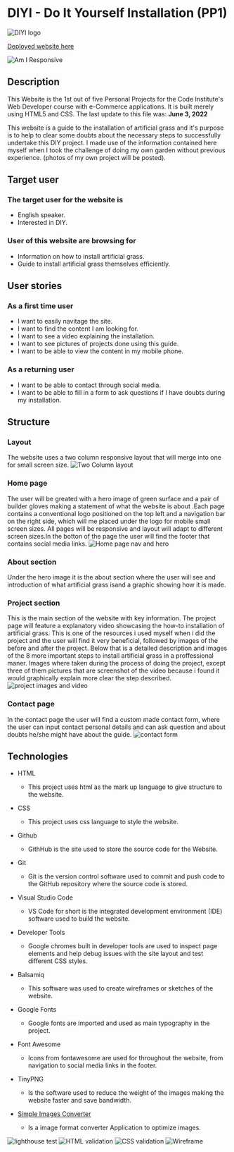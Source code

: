# DIYI - Do It Yourself Installation (PP1)

![DIYI logo](assets/images/readme-images/diyi-logo.png)

[Deployed website here](https://josemguerra.github.io/DIY-Installation/)

![Am I Responsive](assets/images/readme-images/am-i-responsive-test.png)


## Description

This Website is the 1st out of five Personal Projects for the Code Institute's  Web Developer course
with e-Commerce applications. It is built merely using HTML5 and CSS.
The last update to this file was: **June 3, 2022**

This website is a guide to the installation of artificial grass and it's purpose is to help
to clear some doubts about the  necessary steps to successfully undertake this DIY project. I made use of  the information contained here myself when I took the challenge of doing my own garden without previous experience. (photos of my own project will be posted).

## Target user

### The target user for the website is

- English speaker.
- Interested in DIY.

### User of this website are browsing for

- Information on how to install artificial grass.
- Guide to install artificial grass themselves efficiently.

## User stories

### As a first time user

- I want to easily navitage the site.
- I want to find the content I am looking for.
- I want to see a video explaining the installation.
- I want to see pictures of projects done using this guide.
- I want to be able to view the content in my mobile phone.

### As a returning user

- I want to be able to contact through social media.
- I want to be able to fill in a form to ask questions if I have doubts during my installation.

## Structure

### Layout

The website uses a two column responsive layout that will merge into one for small screen size.
![Two Column layout](assets/images/readme-images/two-column-layout.png)

### Home page

The user will be greated with a hero image of green surface and a pair of builder gloves making a statement of what the website is about .Each page contains a conventional logo positioned on the top left and a navigation bar on the right side, which will me placed under the logo for mobile small screen sizes. All pages will be responsive and layout will adapt to different screen sizes.In the botton of the page the user will find the footer that  contains  social media links.
![Home page nav and hero](assets/images/readme-images/homepage-header-nav.png)

### About section

Under the hero image it is the about section where the user will see and introduction of what artificial grass isand  a graphic showing how it is made.

### Project section

This is the main section of the website with key information. The project page will feature a explanatory video showcasing the how-to installation of artificial grass. This is one of the resources i used myself when i did the project and the user will find it very beneficial, followed by images of the before and after the project.
Below  that is a detailed description and images of the 8 more important steps to install artificial grass in a proffessional maner. Images where taken during the process of doing the project, except three of them pictures that are screenshot of the video because i found it would graphically explain more clear the step described.
![project images and video ](assets/images/readme-images/video-before-after.png)

### Contact page

In the contact page the user will find a custom made contact form, where the user can  input contact personal details and can ask question and about doubts he/she might have about the guide.
![contact form](assets/images/readme-images/contact-form.png)

## Technologies

- HTML
  - This project uses html as the mark up language to give structure to the website.
- CSS
  - This project uses css language to style the website.
- Github
  - GithHub is the site used to store the source code for the Website.
- Git
  - Git is the  version control software used to commit and push code to the GitHub repository where the source code is stored.
- Visual Studio Code
  - VS Code for short is the integrated development environment (IDE) software used to build the website.
- Developer Tools
  - Google chromes built in developer tools are used to inspect page elements and help debug issues with the site layout and test different CSS styles.
- Balsamiq
  - This software was used to create wireframes or sketches of the website.
- Google Fonts
  - Google fonts are imported and used as main typography in the project.
- Font Awesome
  - Icons from fontawesome are used for throughout the website, from navigation to social media links in the footer.
- TinyPNG
  - Is the software used to reduce the weight of the images making the website faster and save bandwidth.

- [Simple Images Converter](https://www.simpleimageresizer.com/online-image-converter)
  - Is a image format converter Application to optimize images.

![lighthouse test ](assets/images/readme-images/lighthouse-test.png)
![HTML validation ](assets/images/readme-images/html-validation.png)
![CSS validation](assets/images/readme-images/css3-validation.png)
![Wireframe](assets/images/readme-images/wireframe-desktop.png)
